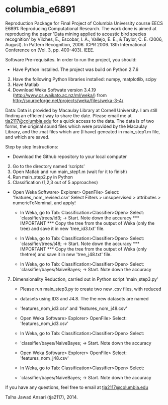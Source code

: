 columbia_e6891
============================

Reproduction Package for Final Project of Columbia University course EECS E6891: Reproducing Computational Research. The work done is aimed at reproducing the paper 'Data mining applied to acoustic bird species recognition' by Vilches, E., Escobar, I. A., Vallejo, E. E., &amp; Taylor, C. E. (2006, August). In Pattern Recognition, 2006. ICPR 2006. 18th International Conference on (Vol. 3, pp. 400-403). IEEE.

Software Pre-requisites. In order to run the project, you should:
* Have Python installed. The project was build on Python 2.7.6
2. Have the following Python libraries installed: numpy, matplotlib, scipy
3. Have Matlab 
4. Download Weka Softwate version 3.4.19 (http://www.cs.waikato.ac.nz/ml/weka/) from http://sourceforge.net/projects/weka/files/weka-3-4/


Data:
Data is provided by Macaulay Library at Cornell University. I am still finding an efficient way to share the date. Please email me at tja2117@columbia.edu for a quick access to the data. The data is of two forms, the original sound files which were provided by the Macaulay Library, and the .mat files which are (I have) geneated in main_step1.m file, and which are saved. 


Step by step Instructions:
* Download the Github repository to your local computer
2. Go to the directory named ‘scripts’
3. Open Matlab and run main_step1.m (wait for it to finish)
4. Run main_step2.py in Python
5. Classification (1,2,3 out of 5 approaches)
  * Open Weka Software> Explorer> OpenFile> Select: 'features_nom_revised.csv'
Select Filters > unsupervised > attributes > numericToNominal, and apply!
 
    * In Weka, go to Tab: Classification>Classifier>Open> Select: 'classifier/trees/id3; -> Start. Note down the accuracy *** IMPORTANT *** Copy the tree from the output of Weka (only the tree) and save it in new 'tree_id3.txt' file.
    
    * In Weka, go to Tab: Classification>Classifier>Open> Select: 'classifier/trees/j48; -> Start. Note down the accuracy *** IMPORTANT *** Copy the tree from the output of Weka (only thetree) and save it in new 'tree_j48.txt' file.
    
    * In Weka, go to Tab: Classification>Classifier>Open> Select: 'classifier/bayes/NaiveBayes; -> Start. Note down the accuracy
7. Dimensionality Reduction, carried out in Python script 'main_step3.py'
    * Please run main_step3.py to create two new .csv files, with reduced
    * datasets using ID3 and J4.8. The the new datasets are named
    * 'features_nom_id3.csv' and 'features_nom_j48.csv'

    * Open Weka Software> Explorer> OpenFile> Select: 'features_nom_id3.csv'
    * In Weka, go to Tab: Classification>Classifier>Open> Select:
    * 'classifier/bayes/NaiveBayes; -> Start. Note down the accuracy
    
    * Open Weka Software> Explorer> OpenFile> Select: 'features_nom_j48.csv'
    * In Weka, go to Tab: Classification>Classifier>Open> Select:
    * 'classifier/bayes/NaiveBayes; -> Start. Note down the accuracy



If you have any questions, feel free to email at tja2117@columbia.edu

Talha Jawad Ansari (tja2117), 2014.
